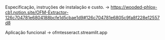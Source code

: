 Especificação, instruções de instalação e custo. ->    https://wooded-phlox-cb1.notion.site/OFM-Extractor-126c704781e6804188bcfe1d5cbae1d9#126c704781e6805c9fa8f228e12557d8



Aplicação funcional ->    ofmtesseract.streamlit.app
